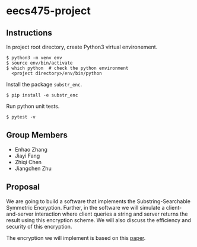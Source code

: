 # eecs475-project

## Instructions
In project root directory, create Python3 virtual environement.
```shell
$ python3 -m venv env
$ source env/bin/activate
$ which python  # check the python environment
  <project directory>/env/bin/python
```
Install the package ```substr_enc```.
```shell
$ pip install -e substr_enc
```
Run python unit tests.
```shell
$ pytest -v
```

## Group Members
- Enhao Zhang
- Jiayi Fang
- Zhiqi Chen
- Jiangchen Zhu

## Proposal
We are going to build a software that implements the Substring-Searchable
Symmetric Encryption. Further, in the software we will simulate a client-and-server
interaction where client queries a string and server returns the result using this
encryption scheme. We will also discuss the efficiency and security of this encryption.

The encryption we will implement is based on this [paper](https://eprint.iacr.org/2014/638.pdf
).
